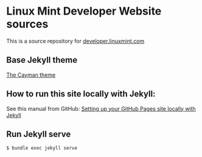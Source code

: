 # Linux Mint Developer Website sources

This is a source repository for [developer.linuxmint.com](https://developer.linuxmint.com)

## Base Jekyll theme

[The Cayman theme](https://github.com/pages-themes/cayman)

## How to run this site locally with Jekyll:

See this manual from GitHub: [Setting up your GitHub Pages site locally with Jekyll](https://help.github.com/articles/setting-up-your-github-pages-site-locally-with-jekyll/)

## Run Jekyll serve

`$ bundle exec jekyll serve`
